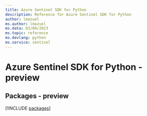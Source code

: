 ```yaml
---
title: Azure Sentinel SDK for Python
description: Reference for Azure Sentinel SDK for Python
author: lmazuel
ms.author: lmazuel
ms.data: 03/09/2023
ms.topic: reference
ms.devlang: python
ms.service: sentinel
---
```

# Azure Sentinel SDK for Python - preview
## Packages - preview
[!INCLUDE [packages](sentinel-index.md)]